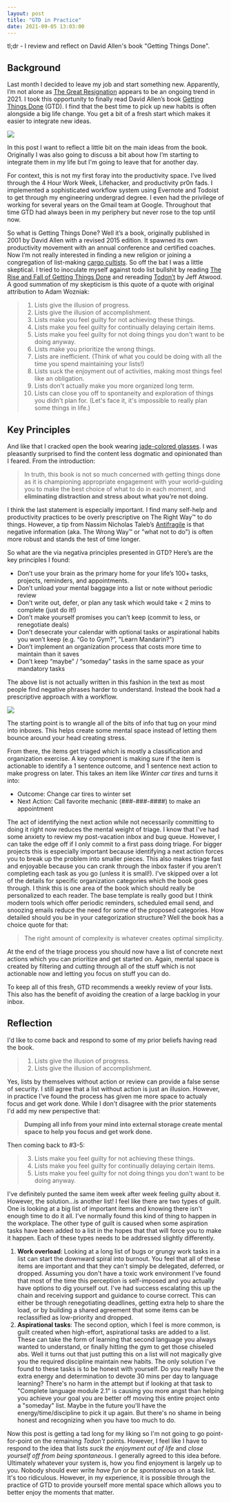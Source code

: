 ```yaml
---
layout: post
title: "GTD in Practice"
date: 2021-09-05 13:03:00
---
```


tl;dr - I review and reflect on David Allen's book "Getting Things Done".

## Background

Last month I decided to leave my job and start something new. Apparently, I’m not alone as [The Great Resignation](https://en.wikipedia.org/wiki/Great_Resignation) appears to be an ongoing trend in 2021. I took this opportunity to finally read David Allen’s book [Getting Things Done](https://en.wikipedia.org/wiki/Getting_Things_Done) (GTD). I find that the best time to pick up new habits is often alongside a big life change. You get a bit of a fresh start which makes it easier to integrate new ideas.

<img src="/images/gtd_cover.jpg">

In this post I want to reflect a little bit on the main ideas from the book. Originally I was also going to discuss a bit about how I’m starting to integrate them in my life but I'm going to leave that for another day.

For context, this is not my first foray into the productivity space. I’ve lived through the 4 Hour Work Week, Lifehacker, and productivity pr0n fads. I implemented a sophisticated workflow system using Evernote and Todoist to get through my engineering undergrad degree. I even had the privilege of working for several years on the Gmail team at Google. Throughout that time GTD had always been in my periphery but never rose to the top until now.

So what is Getting Things Done? Well it’s a book, originally published in 2001 by David Allen with a revised 2015 edition. It spawned its own productivity movement with an annual conference and certified coaches. Now I’m not really interested in finding a new religion or joining a congregation of list-making [cargo cultists](https://en.wikipedia.org/wiki/Cargo_cult_programming). So off the bat I was a little skeptical. I tried to inoculate myself against todo list bullshit by reading [The Rise and Fall of Getting Things Done](https://www.newyorker.com/tech/annals-of-technology/the-rise-and-fall-of-getting-things-done) and rereading [Todon’t](https://blog.codinghorror.com/todont/) by Jeff Atwood. A good summation of my skepticism is this quote of a quote with original attribution to Adam Wozniak:

> 1. Lists give the illusion of progress.
> 2. Lists give the illusion of accomplishment.
> 3. Lists make you feel guilty for not achieving these things.
> 4. Lists make you feel guilty for continually delaying certain items.
> 5. Lists make you feel guilty for not doing things you don't want to be doing anyway.
> 6. Lists make you prioritize the wrong things.
> 7. Lists are inefficient. (Think of what you could be doing with all the time you spend maintaining your lists!)
> 8. Lists suck the enjoyment out of activities, making most things feel like an obligation.
> 9. Lists don't actually make you more organized long term.
> 10. Lists can close you off to spontaneity and exploration of things you didn't plan for. (Let's face it, it's impossible to really plan some things in life.)

## Key Principles

And like that I cracked open the book wearing [jade-colored glasses](https://tvtropes.org/pmwiki/pmwiki.php/Main/JadeColoredGlasses). I was pleasantly surprised to find the content less dogmatic and opinionated than I feared. From the introduction:

> In truth, this book is not so much concerned with getting things done as it is championing appropriate engagement with your world–guiding you to make the best choice of what to do in each moment, and **eliminating distraction and stress about what you’re not doing.**

I think the last statement is especially important. I find many self-help and productivity practices to be overly prescriptive on The Right Way™ to do things. However, a tip from Nassim Nicholas Taleb’s [Antifragile](https://en.wikipedia.org/wiki/Antifragile_(book)) is that negative information (aka. The Wrong Way™ or "what not to do") is often more robust and stands the test of time longer.

So what are the via negativa principles presented in GTD? Here’s are the key principles I found:

* Don’t use your brain as the primary home for your life’s 100+ tasks, projects, reminders, and appointments.
* Don’t unload your mental baggage into a list or note without periodic review
* Don’t write out, defer, or plan any task which would take < 2 mins to complete (just do it!)
* Don’t make yourself promises you can’t keep (commit to less, or renegotiate deals)
* Don’t desecrate your calendar with optional tasks or aspirational habits you won’t keep (e.g. “Go to Gym?”, "Learn Mandarin?")
* Don’t implement an organization process that costs more time to maintain than it saves
* Don’t keep “maybe” / “someday” tasks in the same space as your mandatory tasks

The above list is not actually written in this fashion in the text as most people find negative phrases harder to understand. Instead the book had a prescriptive approach with a workflow.

<img src="/images/gtd_workflow.jpg">

The starting point is to wrangle all of the bits of info that tug on your mind into inboxes. This helps create some mental space instead of letting them bounce around your head creating stress.

From there, the items get triaged which is mostly a classification and organization exercise. A key component is making sure if the item is actionable to identify a 1 sentence outcome, and 1 sentence next action to make progress on later. This takes an item like *Winter car tires* and turns it into:

* Outcome: Change car tires to winter set
* Next Action: Call favorite mechanic (###-###-####) to make an appointment

The act of identifying the next action while not necessarily committing to doing it right now reduces the mental weight of triage. I know that I've had some anxiety to review my post-vacation inbox and bug queue. However, I can take the edge off if I only commit to a first pass doing triage. For bigger projects this is especially important because identifying a next action forces you to break up the problem into smaller pieces. This also makes triage fast and enjoyable because you can crank through the inbox faster if you aren't completing each task as you go (unless it is small!). I've skipped over a lot of the details for specific organization categories which the book goes through. I think this is one area of the book which should really be personalized to each reader. The base template is really good but I think modern tools which offer periodic reminders, scheduled email send, and snoozing emails reduce the need for some of the proposed categories. How detailed should you be in your categorization structure? Well the book has a choice quote for that:

> The right amount of complexity is whatever creates optimal simplicity.

At the end of the triage process you should now have a list of concrete next actions which you can prioritize and get started on. Again, mental space is created by filtering and cutting through all of the stuff which is not actionable now and letting you focus on stuff you can do.

To keep all of this fresh, GTD recommends a weekly review of your lists. This also has the benefit of avoiding the creation of a large backlog in your inbox.

## Reflection

I'd like to come back and respond to some of my prior beliefs having read the book.

> 1. Lists give the illusion of progress.
> 2. Lists give the illusion of accomplishment.

Yes, lists by themselves without action or review can provide a false sense of security. I still agree that a list without action is just an illusion. However, in practice I've found the process has given me more space to actualy focus and get work done. While I don't disagree with the prior statements I'd add my new perspective that:

> **Dumping all info from your mind into external storage create mental space to help you focus and get work done.**

Then coming back to #3-5:

> 3. Lists make you feel guilty for not achieving these things.
> 4. Lists make you feel guilty for continually delaying certain items.
> 5. Lists make you feel guilty for not doing things you don't want to be doing anyway.

I've definitely punted the same item week after week feeling guilty about it. However, the solution...is another list! I feel like there are two types of guilt. One is looking at a big list of important items and knowing there isn't enough time to do it all. I've normally found this kind of thing to happen in the workplace. The other type of guilt is caused when some aspiration tasks have been added to a list in the hopes that that will force you to make it happen. Each of these types needs to be addressed slightly differently.

1. **Work overload**: Looking at a long list of bugs or grungy work tasks in a list can start the downward spiral into burnout. You feel that all of these items are important and that they can't simply be delegated, deferred, or dropped. Assuming you don't have a toxic work environment I've found that most of the time this perception is self-imposed and you actually have options to dig yourself out. I've had success escalating this up the chain and receiving support and guidance to course correct. This can either be through renegotiating deadlines, getting extra help to share the load, or by building a shared agreement that some items can be reclassified as low-priority and dropped.
1. **Aspirational tasks**: The second option, which I feel is more common, is guilt created when high-effort, aspirational tasks are added to a list. These can take the form of learning that second language you always wanted to understand, or finally hitting the gym to get those chiseled abs. Well it turns out that just putting this on a list will not magically give you the required discipline maintain new habits. The only solution I've found to these tasks is to be honest with yourself. Do you really have the extra energy and determination to devote 30 mins per day to language learning? There's no harm in the attempt but if looking at that task to "Complete language module 2.1" is causing you more angst than helping you achieve your goal you are better off moving this entire project onto a "someday" list. Maybe in the future you'll have the energy/time/discipline to pick it up again. But there's no shame in being honest and recognizing when you have too much to do.

Now this post is getting a tad long for my liking so I'm not going to go point-for-point on the remaining *Todon't* points. However, I feel like I have to respond to the idea that lists *suck the enjoyment out of life* and *close yourself off from being spontaneous*. I generally agreed to this idea before. Ultimately whatever your system is, how you find enjoyment is largely up to you. Nobody should ever write *have fun* or *be spontaneous* on a task list. It's too ridiculous. However, in my experience, it is possible through the practice of GTD to provide yourself more mental space which allows you to better enjoy the moments that matter.